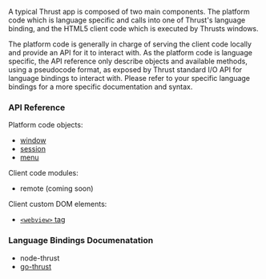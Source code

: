 
A typical Thrust app is composed of two main components. The platform code
which is language specific and calls into one of Thrust's language binding,
and the HTML5 client code which is executed by Thrusts windows.

The platform code is generally in charge of serving the client code locally and
provide an API for it to interact with. As the platform code is language 
specific, the API reference only describe objects and available methods, using
a pseudocode format, as exposed by Thrust standard I/O API for language bindings 
to interact with. Please refer to your specific language bindings for a more 
specific documentation and syntax.

### API Reference

Platform code objects:

- [window](api/window.md)
- [session](api/session.md)
- [menu](api/menu.md)

Client code modules:

- remote (coming soon)

Client custom DOM elements:

- [`<webview>` tag](api/webview.md)

### Language Bindings Documenatation

- node-thrust
- [go-thrust](https://github.com/miketheprogrammer/go-thrust/tree/master/doc)
